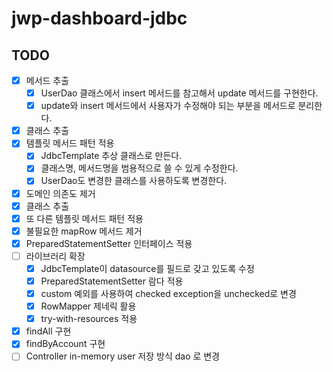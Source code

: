 # jwp-dashboard-jdbc

## TODO
- [x] 메서드 추출
  - [x] UserDao 클래스에서 insert 메서드를 참고해서 update 메서드를 구현한다.
  - [x] update와 insert 메서드에서 사용자가 수정해야 되는 부분을 메서드로 분리한다.
- [x] 클래스 추출
- [x] 템플릿 메서드 패턴 적용
  - [x] JdbcTemplate 추상 클래스로 만든다.
  - [x] 클래스명, 메서드명을 범용적으로 쓸 수 있게 수정한다.
  - [x] UserDao도 변경한 클래스를 사용하도록 변경한다.

- [x] 도메인 의존도 제거
- [x] 클래스 추출
- [x] 또 다른 템플릿 메서드 패턴 적용
- [x] 불필요한 mapRow 메서드 제거
- [x] PreparedStatementSetter 인터페이스 적용
- [ ] 라이브러리 확장
  - [x] JdbcTemplate이 datasource를 필드로 갖고 있도록 수정
  - [x] PreparedStatementSetter 람다 적용
  - [x] custom 예외를 사용하여 checked exception을 unchecked로 변경
  - [x] RowMapper 제네릭 활용
  - [x] try-with-resources 적용

- [x] findAll 구현
- [x] findByAccount 구현
- [ ] Controller in-memory user 저장 방식 dao 로 변경
